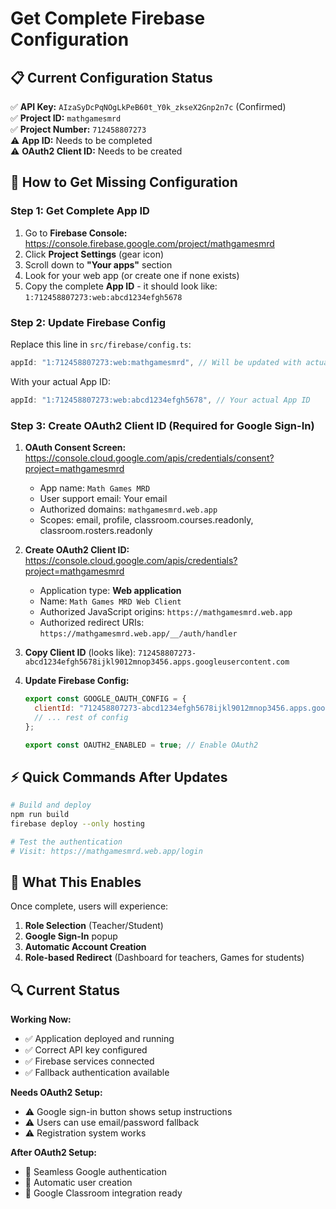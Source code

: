# Get Complete Firebase Configuration

## 📋 **Current Configuration Status**

✅ **API Key:** `AIzaSyDcPqNOgLkPeB60t_Y0k_zkseX2Gnp2n7c` (Confirmed)  
✅ **Project ID:** `mathgamesmrd`  
✅ **Project Number:** `712458807273`  
⚠️ **App ID:** Needs to be completed  
⚠️ **OAuth2 Client ID:** Needs to be created  

## 🔧 **How to Get Missing Configuration**

### **Step 1: Get Complete App ID**

1. Go to **Firebase Console:** https://console.firebase.google.com/project/mathgamesmrd
2. Click **Project Settings** (gear icon)
3. Scroll down to **"Your apps"** section
4. Look for your web app (or create one if none exists)
5. Copy the complete **App ID** - it should look like:
   `1:712458807273:web:abcd1234efgh5678`

### **Step 2: Update Firebase Config**

Replace this line in `src/firebase/config.ts`:
```javascript
appId: "1:712458807273:web:mathgamesmrd", // Will be updated with actual App ID
```

With your actual App ID:
```javascript
appId: "1:712458807273:web:abcd1234efgh5678", // Your actual App ID
```

### **Step 3: Create OAuth2 Client ID (Required for Google Sign-In)**

1. **OAuth Consent Screen:** https://console.cloud.google.com/apis/credentials/consent?project=mathgamesmrd
   - App name: `Math Games MRD`
   - User support email: Your email
   - Authorized domains: `mathgamesmrd.web.app`
   - Scopes: email, profile, classroom.courses.readonly, classroom.rosters.readonly

2. **Create OAuth2 Client ID:** https://console.cloud.google.com/apis/credentials?project=mathgamesmrd
   - Application type: **Web application**
   - Name: `Math Games MRD Web Client`
   - Authorized JavaScript origins: `https://mathgamesmrd.web.app`
   - Authorized redirect URIs: `https://mathgamesmrd.web.app/__/auth/handler`

3. **Copy Client ID** (looks like): `712458807273-abcd1234efgh5678ijkl9012mnop3456.apps.googleusercontent.com`

4. **Update Firebase Config:**
   ```javascript
   export const GOOGLE_OAUTH_CONFIG = {
     clientId: "712458807273-abcd1234efgh5678ijkl9012mnop3456.apps.googleusercontent.com",
     // ... rest of config
   };
   
   export const OAUTH2_ENABLED = true; // Enable OAuth2
   ```

## ⚡ **Quick Commands After Updates**

```bash
# Build and deploy
npm run build
firebase deploy --only hosting

# Test the authentication
# Visit: https://mathgamesmrd.web.app/login
```

## 🎯 **What This Enables**

Once complete, users will experience:
1. **Role Selection** (Teacher/Student)
2. **Google Sign-In** popup
3. **Automatic Account Creation**
4. **Role-based Redirect** (Dashboard for teachers, Games for students)

## 🔍 **Current Status**

**Working Now:**
- ✅ Application deployed and running
- ✅ Correct API key configured
- ✅ Firebase services connected
- ✅ Fallback authentication available

**Needs OAuth2 Setup:**
- ⚠️ Google sign-in button shows setup instructions
- ⚠️ Users can use email/password fallback
- ⚠️ Registration system works

**After OAuth2 Setup:**
- 🚀 Seamless Google authentication
- 🚀 Automatic user creation
- 🚀 Google Classroom integration ready
